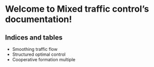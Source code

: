 # Welcome to Mixed traffic control’s documentation!

## Indices and tables

* Smoothing traffic flow
* Structured optimal control
* Cooperative formation multiple

